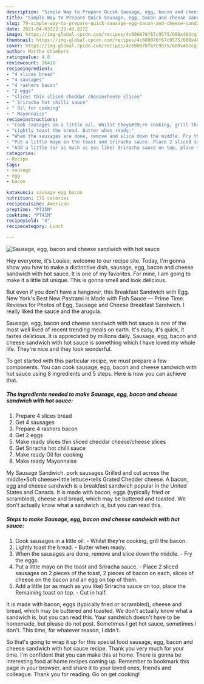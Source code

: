 ```yaml
---
description: "Simple Way to Prepare Quick Sausage, egg, bacon and cheese sandwich with hot sauce"
title: "Simple Way to Prepare Quick Sausage, egg, bacon and cheese sandwich with hot sauce"
slug: 79-simple-way-to-prepare-quick-sausage-egg-bacon-and-cheese-sandwich-with-hot-sauce
date: 2021-04-03T22:25:43.827Z
image: https://img-global.cpcdn.com/recipes/4c600078f67c9575/680x482cq70/sausage-egg-bacon-and-cheese-sandwich-with-hot-sauce-recipe-main-photo.jpg
thumbnail: https://img-global.cpcdn.com/recipes/4c600078f67c9575/680x482cq70/sausage-egg-bacon-and-cheese-sandwich-with-hot-sauce-recipe-main-photo.jpg
cover: https://img-global.cpcdn.com/recipes/4c600078f67c9575/680x482cq70/sausage-egg-bacon-and-cheese-sandwich-with-hot-sauce-recipe-main-photo.jpg
author: Martha Chambers
ratingvalue: 4.8
reviewcount: 16418
recipeingredient:
- "4 slices bread"
- "4 sausages"
- "4 rashers bacon"
- "2 eggs"
- "slices thin sliced cheddar cheesecheese slices"
- " Sriracha hot chilli sauce"
- " Oil for cooking"
- " Mayonnaise"
recipeinstructions:
- "Cook sausages in a little oil. Whilst they&#39;re cooking, grill the bacon."
- "Lightly toast the bread. Butter when ready."
- "When the sausages are done, remove and slice down the middle. Fry the eggs."
- "Put a little mayo on the toast and Sriracha sauce. Place 2 sliced sausages on 2 pieces of the toast, 2 pieces of bacon on each, slices of cheese on the bacon and an egg on top of them."
- "Add a little (or as much as you like) Sriracha sauce on top, place the Remaining toast on top. Cut in half."
categories:
- Recipe
tags:
- sausage
- egg
- bacon

katakunci: sausage egg bacon 
nutrition: 171 calories
recipecuisine: American
preptime: "PT35M"
cooktime: "PT41M"
recipeyield: "4"
recipecategory: Lunch

---
```



![Sausage, egg, bacon and cheese sandwich with hot sauce](https://img-global.cpcdn.com/recipes/4c600078f67c9575/680x482cq70/sausage-egg-bacon-and-cheese-sandwich-with-hot-sauce-recipe-main-photo.jpg)

Hey everyone, it's Louise, welcome to our recipe site. Today, I'm gonna show you how to make a distinctive dish, sausage, egg, bacon and cheese sandwich with hot sauce. It is one of my favorites. For mine, I am going to make it a little bit unique. This is gonna smell and look delicious.

But even if you don&#39;t have a hangover, this Breakfast Sandwich with Egg. New York&#39;s Best New Pastrami Is Made with Fish Sauce — Prime Time. Reviews for Photos of Egg, Sausage and Cheese Breakfast Sandwich. I really liked the sauce and the arugula.

Sausage, egg, bacon and cheese sandwich with hot sauce is one of the most well liked of recent trending meals on earth. It's easy, it's quick, it tastes delicious. It is appreciated by millions daily. Sausage, egg, bacon and cheese sandwich with hot sauce is something which I have loved my whole life. They're nice and they look wonderful.


To get started with this particular recipe, we must prepare a few components. You can cook sausage, egg, bacon and cheese sandwich with hot sauce using 8 ingredients and 5 steps. Here is how you can achieve that.

<!--inarticleads1-->

##### The ingredients needed to make Sausage, egg, bacon and cheese sandwich with hot sauce:

1. Prepare 4 slices bread
1. Get 4 sausages
1. Prepare 4 rashers bacon
1. Get 2 eggs
1. Make ready slices thin sliced cheddar cheese/cheese slices
1. Get  Sriracha hot chilli sauce
1. Make ready  Oil for cooking
1. Make ready  Mayonnaise


My Sausage Sandwich. pork sausages Grilled and cut across the middle•Soft cheese•little lettuce•tells Grated Chedder cheese. A bacon, egg and cheese sandwich is a breakfast sandwich popular in the United States and Canada. It is made with bacon, eggs (typically fried or scrambled), cheese and bread, which may be buttered and toasted. We don&#39;t actually know what a sandwich is, but you can read this. 

<!--inarticleads2-->

##### Steps to make Sausage, egg, bacon and cheese sandwich with hot sauce:

1. Cook sausages in a little oil. - Whilst they&#39;re cooking, grill the bacon.
1. Lightly toast the bread. - Butter when ready.
1. When the sausages are done, remove and slice down the middle. - Fry the eggs.
1. Put a little mayo on the toast and Sriracha sauce. - Place 2 sliced sausages on 2 pieces of the toast, 2 pieces of bacon on each, slices of cheese on the bacon and an egg on top of them.
1. Add a little (or as much as you like) Sriracha sauce on top, place the Remaining toast on top. - Cut in half.


It is made with bacon, eggs (typically fried or scrambled), cheese and bread, which may be buttered and toasted. We don&#39;t actually know what a sandwich is, but you can read this. Your sandwich doesn&#39;t have to be homemade, but please do not post. Sometimes I get hot sauce, sometimes I don&#39;t. This time, for whatever reason, I didn&#39;t. 

So that's going to wrap it up for this special food sausage, egg, bacon and cheese sandwich with hot sauce recipe. Thank you very much for your time. I'm confident that you can make this at home. There is gonna be interesting food at home recipes coming up. Remember to bookmark this page in your browser, and share it to your loved ones, friends and colleague. Thank you for reading. Go on get cooking!
